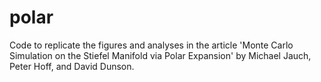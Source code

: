# polar
Code to replicate the figures and analyses in the article 'Monte Carlo Simulation on the Stiefel Manifold via Polar Expansion' by Michael Jauch, Peter Hoff, and David Dunson. 
